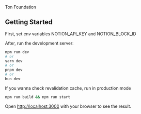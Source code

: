 Ton Foundation

## Getting Started

First, set env variables NOTION_API_KEY and NOTION_BLOCK_ID

After, run the development server:

```bash
npm run dev
# or
yarn dev
# or
pnpm dev
# or
bun dev
```

If you wanna check revalidation cache, run in production mode
```bash
npm run build && npm run start
```

Open [http://localhost:3000](http://localhost:3000) with your browser to see the result.

